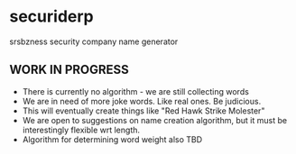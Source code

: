 # securiderp
srsbzness security company name generator

## WORK IN PROGRESS

* There is currently no algorithm - we are still collecting words
* We are in need of more joke words. Like real ones. Be judicious.
* This will eventually create things like "Red Hawk Strike Molester"
* We are open to suggestions on name creation algorithm, but it must be
  interestingly flexible wrt length.
* Algorithm for determining word weight also TBD
